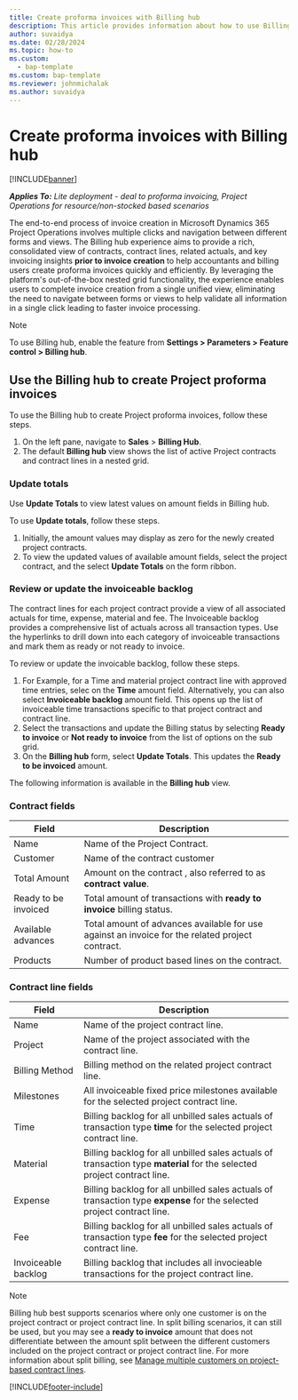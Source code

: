 ```yaml
---
title: Create proforma invoices with Billing hub
description: This article provides information about how to use Billing hub to create proforma project-based invoices.
author: suvaidya
ms.date: 02/28/2024
ms.topic: how-to
ms.custom: 
  - bap-template
ms.custom: bap-template
ms.reviewer: johnmichalak
ms.author: suvaidya
---
```


# Create proforma invoices with Billing hub

[!INCLUDE[banner](../includes/banner.md)]

_**Applies To:** Lite deployment - deal to proforma invoicing, Project Operations for resource/non-stocked based scenarios_

The end-to-end process of invoice creation in Microsoft Dynamics 365 Project Operations involves multiple clicks and navigation between different forms and views. 
The Billing hub experience aims to provide a rich, consolidated view of contracts, contract lines, related actuals, and key invoicing insights **prior to invoice creation** to help accountants and billing users create proforma invoices quickly and efficiently. By leveraging the platform's out-of-the-box nested grid functionality, the experience enables users to complete invoice creation from a single unified view, eliminating the need to navigate between forms or views to help validate all information in a single click leading to faster invoice processing.

> [!Note]
> To use Billing hub, enable the feature from **Settings > Parameters > Feature control > Billing hub**.

## Use the Billing hub to create Project proforma invoices

To use the Billing hub to create Project proforma invoices, follow these steps.

1. On the left pane, navigate to **Sales** \> **Billing Hub**.
1. The default **Billing hub** view shows the list of active Project contracts and contract lines in a nested grid.

### Update totals 

Use **Update Totals** to view latest values on amount fields in Billing hub.

To use **Update totals**, follow these steps.

1. Initially, the amount values may display as zero for the newly created project contracts. 
1. To view the updated values of available amount fields, select the project contract, and the select **Update Totals** on the form ribbon.

### Review or update the invoiceable backlog

The contract lines for each project contract provide a view of all associated actuals for time, expense, material and fee. The Invoiceable backlog provides a comprehensive list of actuals across all transaction types. Use the hyperlinks to drill down into each category of invoiceable transactions and mark them as ready or not ready to invoice.

To review or update the invoicable backlog, follow these steps.

1. For Example, for a Time and material project contract line with approved time entries, selec on the **Time** amount field. Alternatively, you can also select **Invoiceable backlog** amount field. This opens up the list of invoiceable time transactions specific to that project contract and contract line.
1. Select the transactions and update the Billing status by selecting **Ready to invoice** or **Not ready to invoice** from the list of options on the sub grid.
1. On the **Billing hub** form, select **Update Totals**. This updates the **Ready to be invoiced** amount.

The following information is available in the **Billing hub** view. 

### Contract fields 
| Field |Description|
| --- | --- | 
|Name | Name of the Project Contract. |
|Customer | Name of the contract customer|
|Total Amount| Amount on the contract , also referred to as **contract value**. |
|Ready to be invoiced| Total amount of transactions with **ready to invoice** billing status.|
|Available advances| Total amount of advances available for use against an invoice for the related project contract.|
|Products| Number of product based lines on the contract. |

### Contract line fields
| Field |Description |
| --- | --- | 
|Name| Name of the project contract line. |
|Project | Name of the project associated with the contract line. |
|Billing Method| Billing method on the related project contract line. |
|Milestones| All invoiceable fixed price milestones available for the selected project contract line. |
|Time| Billing backlog for all unbilled sales actuals of transaction type **time** for the selected project contract line. |
|Material| Billing backlog for all unbilled sales actuals of transaction type **material** for the selected project contract line. |
|Expense| Billing backlog for all unbilled sales actuals of transaction type **expense** for the selected project contract line. |
|Fee| Billing backlog for all unbilled sales actuals of transaction type **fee** for the selected project contract line. |
|Invoiceable backlog| Billing backlog that includes all invocieable transactions for the project contract line. |

> [!Note]
> Billing hub best supports scenarios where only one customer is on the project contract or project contract line. In split billing scenarios, it can still be used, but you may see a **ready to invoice** amount that does not differentiate between the amount split between the different customers included on the project contract or project contract line. For more information about split billing, see [Manage multiple customers on project-based contract lines](/dynamics365/project-operations/sales/manage-multiple-customers-contract-line).

[!INCLUDE[footer-include](../includes/footer-banner.md)]
